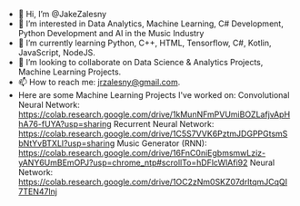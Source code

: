 - 👋 Hi, I’m @JakeZalesny
- 👀 I’m interested in Data Analytics, Machine Learning, C# Development, Python Development and AI in the Music Industry
- 🌱 I’m currently learning Python, C++, HTML, Tensorflow, C#, Kotlin, JavaScript, NodeJS. 
- 💞️ I’m looking to collaborate on Data Science & Analytics Projects, Machine Learning Projects. 
- 📫 How to reach me: jrzalesny@gmail.com.
- Here are some Machine Learning Projects I've worked on:
  Convolutional Neural Network: https://colab.research.google.com/drive/1kMunNFmPVUmiBOZLafjvApHhA76-fUYA?usp=sharing
  Recurrent Neural Network: https://colab.research.google.com/drive/1C5S7VVK6PztmJDGPPGtsmSbNtYvBTXLl?usp=sharing
  Music Generator (RNN): https://colab.research.google.com/drive/16FnC0niEgbmsmwLziz-yANY6UmBEmOPJ?usp=chrome_ntp#scrollTo=hDFlcWlAfi92
  Neural Network: https://colab.research.google.com/drive/1OC2zNm0SKZ07drltqmJCqQI7TEN47lnj

<!---
JakeZalesny/JakeZalesny is a ✨ special ✨ repository because its `README.md` (this file) appears on your GitHub profile.
You can click the Preview link to take a look at your changes.
--->
